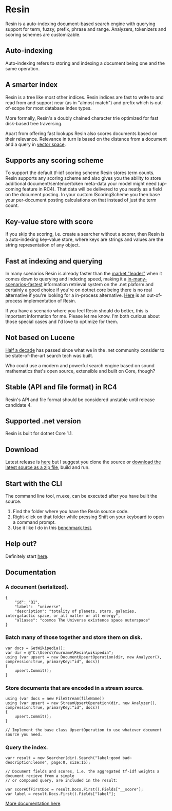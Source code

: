 # Resin
Resin is a auto-indexing document-based search engine with querying support for term, fuzzy, prefix, phrase and range. Analyzers, tokenizers and scoring schemes are customizable. 

## Auto-indexing
Auto-indexing refers to storing and indexing a document being one and the same operation.

## A smarter index
Resin is a tree like most other indices. Resin indices are fast to write to and read from and support near (as in "almost match") and prefix which is out-of-scope for most database index types.

More formally, Resin's a doubly chained character trie optimized for fast disk-based tree traversing.

Apart from offering fast lookups Resin also scores documents based on their relevance. Relevance in turn is based on the distance from a document and a query in [vector space](https://en.wikipedia.org/wiki/Vector_space_model).

## Supports any scoring scheme
To support the default tf-idf scoring scheme Resin stores term counts. Resin supports any scoring scheme and also gives you the ability to store additional document/sentence/token meta-data your model might need (up-coming feature in RC4). That data will be delivered to you neatly as a field on the document posting. In your custom IScoringScheme you then base your per-document posting calculations on that instead of just the term count.

## Key-value store with score
If you skip the scoring, i.e. create a searcher without a scorer, then Resin is a auto-indexing key-value store, where keys are strings and values are the string representation of any object.

## Fast at indexing and querying
In many scenarios Resin is already faster than the [market "leader"](https://lucenenet.apache.org/) when it comes down to querying and indexing speed, making it a [in-many-scenarios-fastest](https://github.com/kreeben/resin/wiki/Lucene-vs-Resin-1.0-RC2) information retrieval system on the .net plaform and certainly a good choice if you're on dotnet core being there is no real alternative if you're looking for a in-process alternative. [Here](https://github.com/kreeben/sir) is an out-of-process implementation of Resin.

If you have a scenario where you feel Resin should do better, this is important information for me. Please let me know. I'm both curious about those special cases and I'd love to optimize for them.

## Not based on Lucene
[Half a decade](https://blogs.apache.org/lucenenet/entry/lucene_net_3_0_3) has passed since what we in the .net community consider to be state-of-the-art search tech was built.

Who could use a modern and powerful search engine based on sound mathematics that's open source, extensible and built on Core, though?

## Stable (API and file format) in RC4
Resin's API and file format should be considered unstable until release candidate 4.

## Supported .net version
Resin is built for dotnet Core 1.1.

## Download
Latest release is [here](https://github.com/kreeben/resin/releases/latest) but I suggest you clone the source or [download the latest source as a zip file](https://github.com/kreeben/resin/archive/master.zip), build and run. 

## Start with the CLI
The command line tool, rn.exe, can be executed after you have built the source.
1. Find the folder where you have the Resin source code. 
2. Right-click on that folder while pressing Shift on your keyboard to open a command prompt. 
3. Use it like I do in this [benchmark test](https://github.com/kreeben/resin/wiki/Lucene-vs-Resin-1.0-RC1).

## Help out?
Definitely start [here](https://github.com/kreeben/resin/issues).

## Documentation
### A document (serialized).

	{
		"id": "Q1",
		"label":  "universe",
		"description": "totality of planets, stars, galaxies, intergalactic space, or all matter or all energy",
		"aliases": "cosmos The Universe existence space outerspace"
	}

### Batch many of those together and store them on disk.

	var docs = GetWikipedia();
	var dir = @"C:\Users\Yourname\Resin\wikipedia";
	using (var upsert = new DocumentUpsertOperation(dir, new Analyzer(), compression:true, primaryKey:"id", docs))
	{
		upsert.Commit();
	}
	
### Store documents that are encoded in a stream source.

	using (var docs = new FileStream(fileName))
	using (var upsert = new StreamUpsertOperation(dir, new Analyzer(), compression:true, primaryKey:"id", docs))
	{
		upsert.Commit();
	}
	
	// Implement the base class UpsertOperation to use whatever document source you need.
	
### Query the index.
<a name="inproc" id="inproc"></a>

	varr result = new Searcher(dir).Search("label:good bad~ description:leone", page:0, size:15);
	
	// Document fields and scores, i.e. the aggregated tf-idf weights a document recieve from a simple 
	// or compound query, are included in the result:
	
	var scoreOfFirstDoc = result.Docs.First().Fields["__score"];
	var label = result.Docs.First().Fields["label"];

[More documentation here](https://github.com/kreeben/resin/wiki). 
